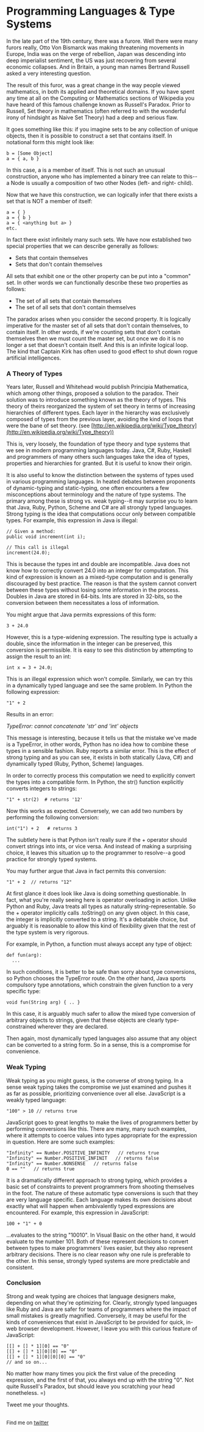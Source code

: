 <meta published="27 Mar 2012"/>

# Programming Languages & Type Systems

In the late part of the 19th century, there was a furore. Well there were many furors really, Otto Von Bismarck was making threatening movements in Europe, India was on the verge of rebellion, Japan was descending into deep imperialist sentiment, the US was just recovering from several economic collapses. And in Britain, a young man names Bertrand Russell asked a very interesting question.

The result of this furor, was a great change in the way people viewed mathematics, in both its applied and theoretical domains. If you have spent any time at all on the Computing or Mathematics sections of Wikipedia you have heard of this famous challenge known as Russell's Paradox. Prior to Russell, Set theory in mathematics (often referred to with the wonderful irony of hindsight as Naive Set Theory) had a deep and serious flaw.

It goes something like this: if you imagine sets to be any collection of unique objects, then it is possible to construct a set that contains itself. In notational form this might look like:

    b = [Some Object]
    a = { a, b }

In this case, a is a member of itself. This is not such an unusual construction, anyone who has implemented a binary tree can relate to this--a Node is usually a composition of two other Nodes (left- and right- child).

Now that we have this construction, we can logically infer that there exists a set that is NOT a member of itself:

    a = { }
    a = { b }
    a = { <anything but a> }
    etc.

In fact there exist infinitely many such sets. We have now established two special properties that we can describe generally as follows:

  * Sets that contain themselves
  * Sets that don't contain themselves

All sets that exhibit one or the other property can be put into a "common" set. In other words we can functionally describe these two properties as follows:

  * The set of all sets that contain themselves
  * The set of all sets that don't contain themselves

The paradox arises when you consider the second property. It is logically imperative for the master set of all sets that don't contain themselves, to contain itself. In other words, if we're counting sets that don't contain themselves then we must count the master set, but once we do it is no longer a set that doesn't contain itself. And this is an infinite logical loop. The kind that Captain Kirk has often used to good effect to shut down rogue artificial intelligences.

### A Theory of Types

Years later, Russell and Whitehead would publish Principia Mathematica, which among other things, proposed a solution to the paradox. Their solution was to introduce something known as the theory of types. This theory of theirs reorganized the system of set theory in terms of increasing hierarchies of different types. Each layer in the hierarchy was exclusively composed of types from the previous layer, avoiding the kind of loops that were the bane of set theory. (see [http://en.wikipedia.org/wiki/Type_theory](http://en.wikipedia.org/wiki/Type_theory))

This is, very loosely, the foundation of type theory and type systems that we see in modern programming languages today. Java, C#, Ruby, Haskell and programmers of many others such languages take the idea of types, properties and hierarchies for granted. But it is useful to know their origin.

It is also useful to know the distinction between the systems of types used in various programming languages. In heated debates between proponents of dynamic-typing and static-typing, one often encounters a few misconceptions about terminology and the nature of type systems. The primary among these is strong vs. weak typing--it may surprise you to learn that Java, Ruby, Python, Scheme and C# are all strongly typed languages. Strong typing is the idea that computations occur only between compatible types. For example, this expression in Java is illegal:

    // Given a method:
    public void increment(int i);

    // This call is illegal
    increment(24.0);

This is because the types int and double are incompatible. Java does not know how to correctly convert 24.0 into an integer for computation. This kind of expression is known as a mixed-type computation and is generally discouraged by best practice. The reason is that the system cannot convert between these types without losing some information in the process. Doubles in Java are stored in 64-bits. Ints are stored in 32-bits, so the conversion between them necessitates a loss of information.

You might argue that Java permits expressions of this form:

    3 + 24.0

However, this is a type-widening expression. The resulting type is actually a double, since the information in the integer can be preserved, this conversion is permissible. It is easy to see this distinction by attempting to assign the result to an int:

    int x = 3 + 24.0;

This is an illegal expression which won't compile. Similarly, we can try this in a dynamically typed language and see the same problem. In Python the following expression:

    "1" + 2

Results in an error:

_TypeError: cannot concatenate 'str' and 'int' objects_

This message is interesting, because it tells us that the mistake we've made is a TypeError, in other words, Python has no idea how to combine these types in a sensible fashion. Ruby reports a similar error. This is the effect of strong typing and as you can see, it exists in both statically (Java, C#) and dynamically typed (Ruby, Python, Scheme) languages.

In order to correctly process this computation we need to explicitly convert the types into a compatible form. In Python, the str() function explicitly converts integers to strings:

    "1" + str(2)  # returns '12'

Now this works as expected. Conversely, we can add two numbers by performing the following conversion:

    int("1") + 2   # returns 3

The subtlety here is that Python isn't really sure if the + operator should convert strings into ints, or vice versa. And instead of making a surprising choice, it leaves this situation up to the programmer to resolve--a good practice for strongly typed systems.

You may further argue that Java in fact permits this conversion:

    "1" + 2  // returns "12"

At first glance it does look like Java is doing something questionable. In fact, what you're really seeing here is operator overloading in action. Unlike Python and Ruby, Java treats all types as naturally string-representable. So the + operator implicitly calls .toString() on any given object. In this case, the integer is implicitly converted to a string. It's a debatable choice, but arguably it is reasonable to allow this kind of flexibility given that the rest of the type system is very rigorous.

For example, in Python, a function must always accept any type of object:

    def fun(arg):
      ...

In such conditions, it is better to be safe than sorry about type conversions, so Python chooses the TypeError route. On the other hand, Java sports compulsory type annotations, which constrain the given function to a very specific type:

    void fun(String arg) { .. }

In this case, it is arguably much safer to allow the mixed type conversion of arbitrary objects to strings, given that these objects are clearly type-constrained wherever they are declared.

Then again, most dynamically typed languages also assume that any object can be converted to a string form. So in a sense, this is a compromise for convenience.

### Weak Typing

Weak typing as you might guess, is the converse of strong typing. In a sense weak typing takes the compromise we just examined and pushes it as far as possible, prioritizing convenience over all else. JavaScript is a weakly typed language:

    "100" > 10 // returns true

JavaScript goes to great lengths to make the lives of programmers better by performing conversions like this. There are many, many such examples, where it attempts to coerce values into types appropriate for the expression in question. Here are some such examples:

    "Infinity" == Number.POSITIVE_INFINITY   // returns true
    "Infinity" == Number.POSITIVE_INFINIT   // returns false
    "Infinity" == Number.NONSENSE   // returns false
    0 == ""   // returns true


It is a dramatically different approach to strong typing, which provides a basic set of constraints to prevent programmers from shooting themselves in the foot. The nature of these automatic type conversions is such that they are very language specific. Each language makes its own decisions about exactly what will happen when ambivalently typed expressions are encountered. For example, this expression in JavaScript:

    100 + "1" + 0

...evaluates to the string "10010". In Visual Basic on the other hand, it would evaluate to the number 101. Both of these represent decisions to convert between types to make programmers' lives easier, but they also represent arbitrary decisions. There is no clear reason why one rule is preferable to the other. In this sense, strongly typed systems are more predictable and consistent.

### Conclusion

Strong and weak typing are choices that language designers make, depending on what they're optimizing for. Clearly, strongly typed languages like Ruby and Java are safer for teams of programmers where the impact of small mistakes is greatly magnified. Conversely, it may be useful for the kinds of conveniences that exist in JavaScript to be provided for quick, in-web browser development. However, I leave you with this curious feature of JavaScript:

    [[] + [] * 1][0] == "0"
    [[] + [] * 1][0][0] == "0"
    [[] + [] * 1][0][0][0] == "0"
    // and so on...

No matter how many times you pick the first value of the preceding expression, and the first of that, you always end up with the string "0". Not quite Russell's Paradox, but should leave you scratching your head nonetheless. =)

Tweet me your thoughts.

<br>

<div style="font-size: small;">Find me on <a href="http://twitter.com/dhanji">twitter</a></div>
